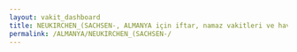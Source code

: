 ```yaml
---
layout: vakit_dashboard
title: NEUKIRCHEN_(SACHSEN-, ALMANYA için iftar, namaz vakitleri ve hava durumu - ilçe/eyalet seç
permalink: /ALMANYA/NEUKIRCHEN_(SACHSEN-/
---
```


<script type="text/javascript">
  var GLOBAL_COUNTRY = 'ALMANYA';
  var GLOBAL_CITY = 'NEUKIRCHEN_(SACHSEN-';
  var GLOBAL_STATE = '';
  var lat = 72;
  var lon = 21;
</script>
